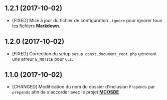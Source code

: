 ## 1.2.1 (2017-10-02)

- [FIXED] Mise à jour du fichier de configuration `.ignore` pour ignorer tous les fichiers **Markdown**.


## 1.2.0 (2017-10-02)

- [FIXED] Correction du setup `setup.const.document_root.php` generant une erreur `E_NOTICE` pour `CLI`.


## 1.1.0 (2017-10-02)

- [CHANGED] Modification du nom du dossier d'inclusion ``Prepends`` par `prepends` afin de s'accorder avec le projet
**[MCOSDE](https://gitlab-gre.viseo.net/MCOScheduler/MCOSDE)**




[!ADDED]:#
[!FIXED]:#
[!CHANGED]:#
[!REMOVED]:#
[!SECURITY]:#
[!DEPRECATED]:#
[!OTER]:#
[!BUGFIX]:#
